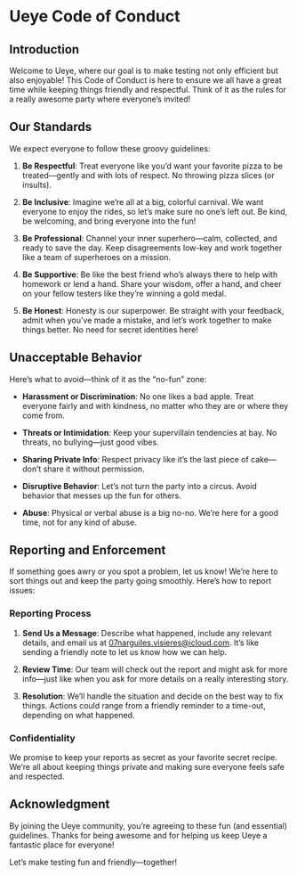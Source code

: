 # Ueye Code of Conduct

## Introduction

Welcome to Ueye, where our goal is to make testing not only efficient but also enjoyable! This Code of Conduct is here to ensure we all have a great time while keeping things friendly and respectful. Think of it as the rules for a really awesome party where everyone’s invited!

## Our Standards

We expect everyone to follow these groovy guidelines:

1. **Be Respectful**: Treat everyone like you’d want your favorite pizza to be treated—gently and with lots of respect. No throwing pizza slices (or insults).

2. **Be Inclusive**: Imagine we’re all at a big, colorful carnival. We want everyone to enjoy the rides, so let’s make sure no one’s left out. Be kind, be welcoming, and bring everyone into the fun!

3. **Be Professional**: Channel your inner superhero—calm, collected, and ready to save the day. Keep disagreements low-key and work together like a team of superheroes on a mission.

4. **Be Supportive**: Be like the best friend who’s always there to help with homework or lend a hand. Share your wisdom, offer a hand, and cheer on your fellow testers like they’re winning a gold medal.

5. **Be Honest**: Honesty is our superpower. Be straight with your feedback, admit when you’ve made a mistake, and let’s work together to make things better. No need for secret identities here!

## Unacceptable Behavior

Here’s what to avoid—think of it as the “no-fun” zone:

- **Harassment or Discrimination**: No one likes a bad apple. Treat everyone fairly and with kindness, no matter who they are or where they come from.

- **Threats or Intimidation**: Keep your supervillain tendencies at bay. No threats, no bullying—just good vibes.

- **Sharing Private Info**: Respect privacy like it’s the last piece of cake—don’t share it without permission.

- **Disruptive Behavior**: Let’s not turn the party into a circus. Avoid behavior that messes up the fun for others.

- **Abuse**: Physical or verbal abuse is a big no-no. We’re here for a good time, not for any kind of abuse.

## Reporting and Enforcement

If something goes awry or you spot a problem, let us know! We’re here to sort things out and keep the party going smoothly. Here’s how to report issues:

### Reporting Process

1. **Send Us a Message**: Describe what happened, include any relevant details, and email us at [07narguiles.visieres@icloud.com](mailto:07narguiles.visieres@icloud.com). It’s like sending a friendly note to let us know how we can help.

2. **Review Time**: Our team will check out the report and might ask for more info—just like when you ask for more details on a really interesting story.

3. **Resolution**: We’ll handle the situation and decide on the best way to fix things. Actions could range from a friendly reminder to a time-out, depending on what happened.

### Confidentiality

We promise to keep your reports as secret as your favorite secret recipe. We’re all about keeping things private and making sure everyone feels safe and respected.

## Acknowledgment

By joining the Ueye community, you’re agreeing to these fun (and essential) guidelines. Thanks for being awesome and for helping us keep Ueye a fantastic place for everyone!

Let’s make testing fun and friendly—together!